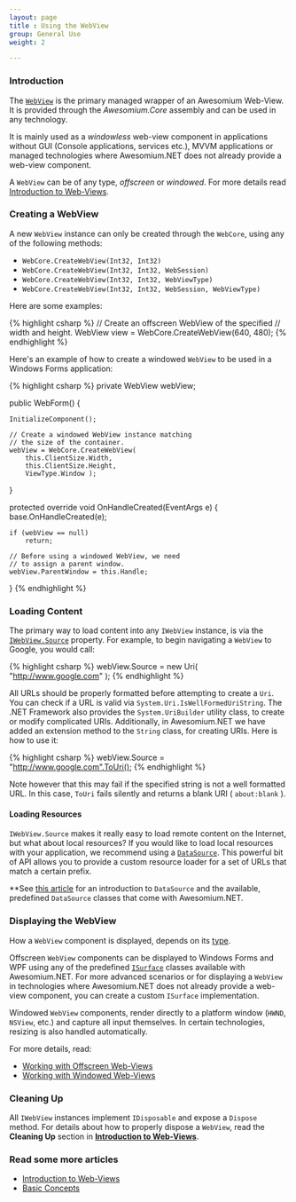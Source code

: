 ```yaml
---
layout: page
title : Using the WebView
group: General Use
weight: 2

---
```


### Introduction

The [`WebView`](http://docs.awesomium.net/?tc=T_Awesomium_Core_WebView) is the primary managed wrapper of an Awesomium Web-View. It is provided through the *Awesomium.Core* assembly and can be used in any technology.

It is mainly used as a *windowless* web-view component in applications without GUI (Console applications, services etc.), MVVM applications or managed technologies where Awesomium.NET does not already provide a web-view component.

A `WebView` can be of any type, *offscreen* or *windowed*. For more details read [Introduction to Web-Views](introduction-to-web-views.html).

### Creating a WebView

A new `WebView` instance can only be created through the `WebCore`, using any of the following methods:

* `WebCore.CreateWebView(Int32, Int32)`
* `WebCore.CreateWebView(Int32, Int32, WebSession)`
* `WebCore.CreateWebView(Int32, Int32, WebViewType)`
* `WebCore.CreateWebView(Int32, Int32, WebSession, WebViewType)`

Here are some examples:

{% highlight csharp %}
// Create an offscreen WebView of the specified
// width and height.
WebView view = WebCore.CreateWebView(640, 480);
{% endhighlight %}

Here's an example of how to create a windowed `WebView` to be used in a Windows Forms application:

{% highlight csharp %}
private WebView webView;

public WebForm()
{

    InitializeComponent();

    // Create a windowed WebView instance matching
    // the size of the container.
    webView = WebCore.CreateWebView( 
        this.ClientSize.Width, 
        this.ClientSize.Height, 
        ViewType.Window );
}

protected override void OnHandleCreated(EventArgs e)
{
	base.OnHandleCreated(e);
	
	if (webView == null)
	    return;
	
	// Before using a windowed WebView, we need
	// to assign a parent window.    
	webView.ParentWindow = this.Handle;
}
{% endhighlight %}

### Loading Content

The primary way to load content into any `IWebView` instance, is via the [`IWebView.Source`](http://docs.awesomium.net/?tc=P_Awesomium_Core_IWebView_Source) property. For example, to begin navigating a `WebView` to Google, you would call:

{% highlight csharp %}
webView.Source = new Uri( "http://www.google.com" );
{% endhighlight %}

All URLs should be properly formatted before attempting to create a `Uri`. You can check if a URL is valid via `System.Uri.IsWellFormedUriString`. The .NET Framework also provides the `System.UriBuilder` utility class, to create or modify complicated URIs. Additionally, in Awesomium.NET we have added an extension method to the `String` class, for creating URIs. Here is how to use it:

{% highlight csharp %}
webView.Source = "http://www.google.com".ToUri();
{% endhighlight %}

Note however that this may fail if the specified string is not a well formatted URL. In this case, `ToUri` fails silently and returns a blank URI ( `about:blank` ).

#### Loading Resources

`IWebView.Source` makes it really easy to load remote content on the Internet, but what about local resources? If you would like to load local resources with your application, we recommend using a [`DataSource`](http://docs.awesomium.net/?tc=T_Awesomium_Core_Data_DataSource). This powerful bit of API allows you to provide a custom resource loader for a set of URLs that match a certain prefix.

**See [this article](using-data-sources.html) for an introduction to `DataSource` and the available, predefined `DataSource` classes that come with Awesomium.NET.

### Displaying the WebView

How a `WebView` component is displayed, depends on its [type]().

Offscreen `WebView` components can be displayed to Windows Forms and WPF using any of the predefined [`ISurface`](http://docs.awesomium.net/?tc=T_Awesomium_Core_ISurface) classes available with Awesomium.NET. For more advanced scenarios or for displaying a `WebView` in technologies where Awesomium.NET does not already provide a web-view component, you can create a custom `ISurface` implementation.

Windowed `WebView` components, render directly to a platform window (`HWND`, `NSView`, etc.) and capture all input themselves. In certain technologies, resizing is also handled automatically.

For more details, read:

* [Working with Offscreen Web-Views](working-with-offscreen-web-views.html)
* [Working with Windowed Web-Views](working-with-windowed-web-views.html)

### Cleaning Up

All `IWebView` instances implement `IDisposable` and expose a `Dispose` method. For details about how to properly dispose a `WebView`, read the **Cleaning Up** section in **[Introduction to Web-Views](introduction-to-web-views.html)**.

### Read some more articles

* [Introduction to Web-Views](introduction-to-web-views.html)
* [Basic Concepts](basic-concepts.html)
